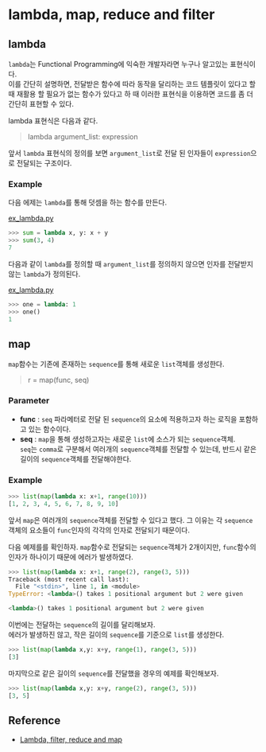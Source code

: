 # lambda, map, reduce and filter

## lambda

`lambda`는 Functional Programming에 익숙한 개발자라면 누구나 알고있는 표현식이다.  
이를 간단히 설명하면, 전달받은 함수에 따라 동작을 달리하는 코드 템플릿이 있다고 할 때 재활용 할 필요가 없는 함수가 있다고 하 때 이러한 표현식을 이용하면 코드를 좀 더 간단히 표현할 수 있다.   

lambda 표현식은 다음과 같다.

>lambda argument_list: expression

앞서 `lambda` 표현식의 정의를 보면 `argument_list`로 전달 된 인자들이 `expression`으로 전달되는 구조이다.

### Example

다음 에제는 `lambda`를 통해 덧셈을 하는 함수를 만든다. 

[ex_lambda.py](./ex_lambda.py)
```python
>>> sum = lambda x, y: x + y
>>> sum(3, 4)
7
```

다음과 같이 `lambda`를 정의할 때 `argument_list`를 정의하지 않으면 인자를 전달받지 않는 `lambda`가 정의된다. 

[ex_lambda.py](./ex_lambda.py)
```python
>>> one = lambda: 1
>>> one()
1
```

## map

`map`함수는 기존에 존재하는 `sequence`를 통해 새로운 `list`객체를 생성한다.  

>r = map(func, seq)

### Parameter

* **func** : `seq` 파라메터로 전달 된 `sequence`의 요소에 적용하고자 하는 로직을 포함하고 있는 함수이다. 
* **seq** : `map`을 통해 생성하고자는 새로운 `list`에 소스가 되는 `sequence`객체.  
`seq`는 `comma`로 구분해서 여러개의 `sequence`객체를 전달할 수 있는데, 반드시 같은 길이의 `sequence`객체를 전달해야한다. 

### Example

```python
>>> list(map(lambda x: x+1, range(10)))
[1, 2, 3, 4, 5, 6, 7, 8, 9, 10]
```

앞서 `map`은 여러개의 `sequence`객체를 전달할 수 있다고 했다. 그 이유는 각 `sequence`객체의 요소들이 `func`인자의 각각의 인자로 전달되기 때문이다.

다음 예제를를 확인하자. 
`map`함수로 전달되는 `sequence`객체가 2개이지만, `func`함수의 인자가 하나이기 때문에 에러가 발생하였다. 

```python
>>> list(map(lambda x: x+1, range(2), range(3, 5)))
Traceback (most recent call last):
  File "<stdin>", line 1, in <module>
TypeError: <lambda>() takes 1 positional argument but 2 were given

<lambda>() takes 1 positional argument but 2 were given
```

이번에는 전달하는 `sequence`의 길이를 달리해보자.  
에러가 발생하진 않고, 작은 길이의 `sequence`를 기준으로 `list`를 생성한다.  

```python
>>> list(map(lambda x,y: x+y, range(1), range(3, 5)))
[3]
```

마지막으로 같은 길이의 `sequence`를 전달했을 경우의 예제를 확인해보자.  

```python
>>> list(map(lambda x,y: x+y, range(2), range(3, 5)))
[3, 5]
```













## Reference

* [Lambda, filter, reduce and map](https://www.python-course.eu/lambda.php)